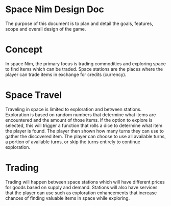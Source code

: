 # Space Nim Design Doc  

The purpose of this document is to plan and detail the goals, features, scope and overall design of the game. 


# Concept  

In space Nim, the primary focus is trading commodities and exploring space to find items which can be traded. Space stations are the places where the player can trade items in exchange for credits (currency). 

# Space Travel  

Traveling in space is limited to exploration and between stations. Exploration is based on random numbers that determine what items are encountered and the amount of those items. If the option to explore is selected, this will trigger a function that rolls a dice to determine what item the player is found. The player then shown how many turns they can use to gather the discovered item. The player can choose to use all available turns, a portion of available turns, or skip the turns entirely to continue exploration. 

# Trading 

Trading will happen between space stations which will have different prices for goods based on supply and demand. Stations will also have services that the player can use such as exploration enhancements that increase chances of finding valuable items in space while exploring.